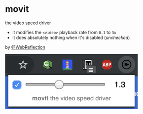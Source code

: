 # movit

the video speed driver

  * it modifies the `<video>` playback rate from `0.1` to `3x`
  * it does absolutely nothing when it's disabled (_unchecked_)

by [@WebReflection](https://twitter.com/WebReflection)

![movit screenshot](./movit-the-video-speed-driver.png)
